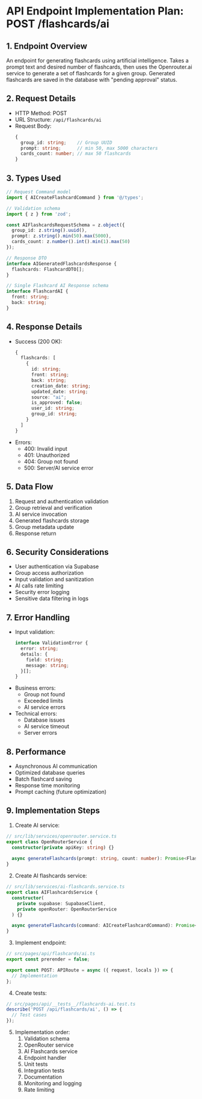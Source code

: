 # API Endpoint Implementation Plan: POST /flashcards/ai

## 1. Endpoint Overview
An endpoint for generating flashcards using artificial intelligence. Takes a prompt text and desired number of flashcards, then uses the Openrouter.ai service to generate a set of flashcards for a given group. Generated flashcards are saved in the database with "pending approval" status.

## 2. Request Details
- HTTP Method: POST
- URL Structure: `/api/flashcards/ai`
- Request Body:
  ```typescript
  {
    group_id: string;    // Group UUID
    prompt: string;      // min 50, max 5000 characters
    cards_count: number; // max 50 flashcards
  }
  ```

## 3. Types Used
```typescript
// Request Command model
import { AICreateFlashcardCommand } from '@/types';

// Validation schema
import { z } from 'zod';

const AIFlashcardsRequestSchema = z.object({
  group_id: z.string().uuid(),
  prompt: z.string().min(50).max(5000),
  cards_count: z.number().int().min(1).max(50)
});

// Response DTO
interface AIGeneratedFlashcardsResponse {
  flashcards: FlashcardDTO[];
}

// Single Flashcard AI Response schema
interface FlashcardAI {
  front: string;
  back: string;
}
```

## 4. Response Details
- Success (200 OK):
  ```typescript
  {
    flashcards: [
      {
        id: string;
        front: string;
        back: string;
        creation_date: string;
        updated_date: string;
        source: "ai";
        is_approved: false;
        user_id: string;
        group_id: string;
      }
    ]
  }
  ```
- Errors:
  - 400: Invalid input
  - 401: Unauthorized
  - 404: Group not found
  - 500: Server/AI service error

## 5. Data Flow
1. Request and authentication validation
2. Group retrieval and verification
3. AI service invocation
4. Generated flashcards storage
5. Group metadata update
6. Response return

## 6. Security Considerations
- User authentication via Supabase
- Group access authorization
- Input validation and sanitization
- AI calls rate limiting
- Security error logging
- Sensitive data filtering in logs

## 7. Error Handling
- Input validation:
  ```typescript
  interface ValidationError {
    error: string;
    details: {
      field: string;
      message: string;
    }[];
  }
  ```
- Business errors:
  - Group not found
  - Exceeded limits
  - AI service errors
- Technical errors:
  - Database issues
  - AI service timeout
  - Server errors

## 8. Performance
- Asynchronous AI communication
- Optimized database queries
- Batch flashcard saving
- Response time monitoring
- Prompt caching (future optimization)

## 9. Implementation Steps

1. Create AI service:
```typescript
// src/lib/services/openrouter.service.ts
export class OpenRouterService {
  constructor(private apiKey: string) {}
  
  async generateFlashcards(prompt: string, count: number): Promise<FlashcardAI[]>;
}
```

2. Create AI flashcards service:
```typescript
// src/lib/services/ai-flashcards.service.ts
export class AIFlashcardsService {
  constructor(
    private supabase: SupabaseClient,
    private openRouter: OpenRouterService
  ) {}

  async generateFlashcards(command: AICreateFlashcardCommand): Promise<FlashcardDTO[]>;
}
```

3. Implement endpoint:
```typescript
// src/pages/api/flashcards/ai.ts
export const prerender = false;

export const POST: APIRoute = async ({ request, locals }) => {
  // Implementation
};
```

4. Create tests:
```typescript
// src/pages/api/__tests__/flashcards-ai.test.ts
describe('POST /api/flashcards/ai', () => {
  // Test cases
});
```

5. Implementation order:
   1. Validation schema
   2. OpenRouter service
   3. AI Flashcards service
   4. Endpoint handler
   5. Unit tests
   6. Integration tests
   7. Documentation
   8. Monitoring and logging
   9. Rate limiting
